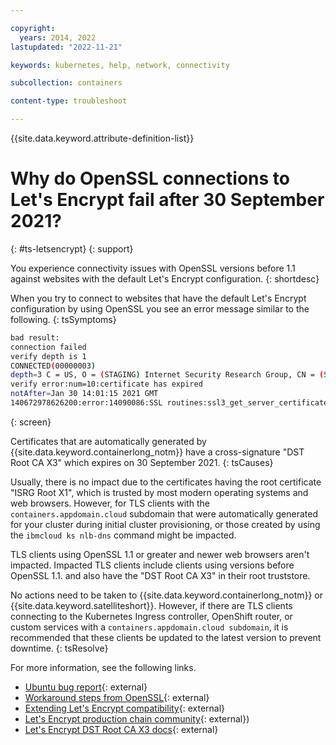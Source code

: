 ```yaml
---

copyright: 
  years: 2014, 2022
lastupdated: "2022-11-21"

keywords: kubernetes, help, network, connectivity

subcollection: containers

content-type: troubleshoot

---
```


{{site.data.keyword.attribute-definition-list}}



# Why do OpenSSL connections to Let's Encrypt fail after 30 September 2021?
{: #ts-letsencrypt}
{: support}

You experience connectivity issues with OpenSSL versions before 1.1 against websites with the default Let's Encrypt configuration.
{: shortdesc}


When you try to connect to websites that have the default Let's Encrypt configuration by using OpenSSL you see an error message similar to the following.
{: tsSymptoms}

```sh
bad result:
connection failed
verify depth is 1
CONNECTED(00000003)
depth=3 C = US, O = (STAGING) Internet Security Research Group, CN = (STAGING) Doctored Durian Root CA X3
verify error:num=10:certificate has expired
notAfter=Jan 30 14:01:15 2021 GMT
140672978626200:error:14090086:SSL routines:ssl3_get_server_certificate:certificate verify failed:s3_clnt.c:1264:
```
{: screen}

Certificates that are automatically generated by {{site.data.keyword.containerlong_notm}} have a cross-signature "DST Root CA X3" which expires on 30 September 2021.
{: tsCauses}

Usually, there is no impact due to the certificates having the root certificate "ISRG Root X1", which is trusted by most modern operating systems and web browsers. However, for TLS clients with the `containers.appdomain.cloud` subdomain that were automatically generated for your cluster during initial cluster provisioning, or those created by using the `ibmcloud ks nlb-dns` command might be impacted.

TLS clients using OpenSSL 1.1 or greater and newer web browsers aren't impacted. Impacted TLS clients include clients using versions before OpenSSL 1.1. and also have the "DST Root CA X3" in their root truststore.

No actions need to be taken to {{site.data.keyword.containerlong_notm}} or {{site.data.keyword.satelliteshort}}. However, if there are TLS clients connecting to the Kubernetes Ingress controller, OpenShift router, or custom services with a `containers.appdomain.cloud subdomain`, it is recommended that these clients be updated to the latest version to prevent downtime.
{: tsResolve}

For more information, see the following links.
- [Ubuntu bug report](https://bugs.launchpad.net/ubuntu/+source/openssl/+bug/1928989){: external}
- [Workaround steps from OpenSSL](https://www.openssl.org/blog/blog/2021/09/13/LetsEncryptRootCertExpire/){: external}
- [Extending Let's Encrypt compatibility](https://letsencrypt.org/2020/12/21/extending-android-compatibility.html){: external}
- [Let's Encrypt production chain community](https://community.letsencrypt.org/t/production-chain-changes/150739){: external})
- [Let's Encrypt DST Root CA X3 docs](https://letsencrypt.org/docs/dst-root-ca-x3-expiration-september-2021/){: external}



